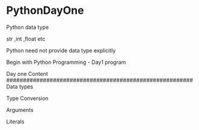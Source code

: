 # PythonDayOne

Python data type 

str ,int ,float etc

Python need not provide data type explicitly


Begin with Python Programming - Day1 program



Day one Content 
########################################################
Data types 

Type Conversion 

Arguments

Literals

